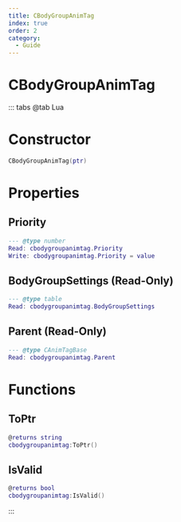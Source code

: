 ```yaml
---
title: CBodyGroupAnimTag
index: true
order: 2
category:
  - Guide
---
```


# CBodyGroupAnimTag

::: tabs
@tab Lua
# Constructor
```lua
CBodyGroupAnimTag(ptr)
```
# Properties
## Priority 
```lua
--- @type number
Read: cbodygroupanimtag.Priority
Write: cbodygroupanimtag.Priority = value
```
## BodyGroupSettings (Read-Only)
```lua
--- @type table
Read: cbodygroupanimtag.BodyGroupSettings
```
## Parent (Read-Only)
```lua
--- @type CAnimTagBase
Read: cbodygroupanimtag.Parent
```
# Functions
## ToPtr
```lua
@returns string
cbodygroupanimtag:ToPtr()
```
## IsValid
```lua
@returns bool
cbodygroupanimtag:IsValid()
```

:::
